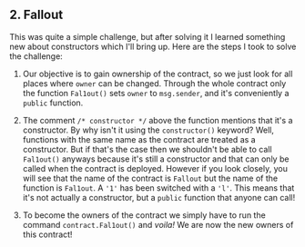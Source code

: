 ## 2. Fallout
This was quite a simple challenge, but after solving it I learned something new about constructors which I'll bring up. Here are the steps I took to solve the challenge:
1. Our objective is to gain ownership of the contract, so we just look for all places where `owner` can be changed. Through the whole contract only the function `Fal1out()` sets `owner` to `msg.sender`, and it's conveniently a `public` function. 

2. The comment `/* constructor */` above the function mentions that it's a constructor. By why isn't it using the `constructor()` keyword? Well, functions with the same name as the contract are treated as a constructor.
    But if that's the case then we shouldn't be able to call `Fal1out()` anyways because it's still a constructor and that can only be called when the contract is deployed. However if you look closely, you will see that the name of the contract is `Fallout` but the name of the function is `Fal1out`. A `'1'` has been switched with a `'l'`. This means that it's not actually a constructor, but a `public` function that anyone can call!

3. To become the owners of the contract we simply have to run the command `contract.Fal1out()` and _voila!_ We are now the new owners of this contract!
